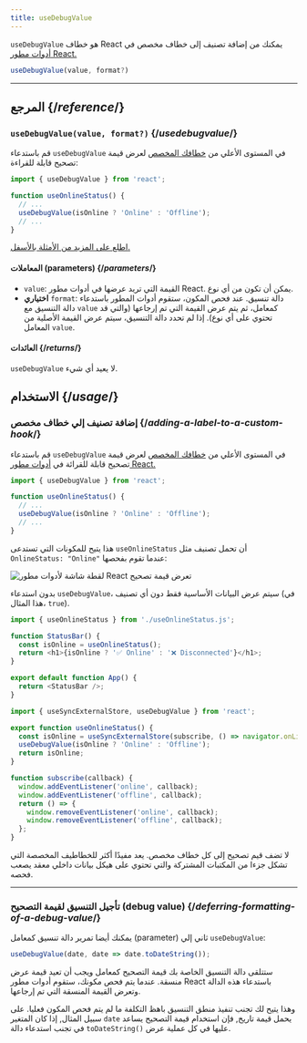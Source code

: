 ```yaml
---
title: useDebugValue
---
```


<Intro>

`useDebugValue` هو خطاف React يمكنك من إضافة تصنيف إلى خطاف مخصص في [أدوات مطور React.](/learn/react-developer-tools)

```js
useDebugValue(value, format?)
```

</Intro>

<InlineToc />

---

## المرجع {/*reference*/}

### `useDebugValue(value, format?)` {/*usedebugvalue*/}

قم باستدعاء `useDebugValue` في المستوى الأعلي من [خطافك المخصص](/learn/reusing-logic-with-custom-hooks) لعرض قيمة تصحيح قابلة للقراءة:

```js
import { useDebugValue } from 'react';

function useOnlineStatus() {
  // ...
  useDebugValue(isOnline ? 'Online' : 'Offline');
  // ...
}
```

[اطلع على المزيد من الأمثلة بالأسفل.](#usage)

#### المعاملات (parameters) {/*parameters*/}

* `value`: القيمة التي تريد عرضها في أدوات مطور React. يمكن أن تكون من أي نوع.
* **اختياري** `format`: دالة تنسيق. عند فحص المكون، ستقوم أدوات المطور باستدعاء دالة التنسيق مع `value` كمعامل، ثم يتم عرض القيمة التي تم إرجاعها (والتي قد تحتوي على أي نوع). إذا لم تحدد دالة التنسيق، سيتم عرض القيمة الأصلية من المعامل `value`.

#### العائدات {/*returns*/}

`useDebugValue` لا يعيد أي شيء.

## الاستخدام {/*usage*/}

### إضافة تصنيف إلي خطاف مخصص {/*adding-a-label-to-a-custom-hook*/}

قم باستدعاء `useDebugValue` في المستوى الأعلي من [خطافك المخصص](/learn/reusing-logic-with-custom-hooks) لعرض <CodeStep step={1}>قيمة تصحيح</CodeStep> قابلة للقرائة في [أدوات مطور React.](/learn/react-developer-tools)

```js [[1, 5, "isOnline ? 'Online' : 'Offline'"]]
import { useDebugValue } from 'react';

function useOnlineStatus() {
  // ...
  useDebugValue(isOnline ? 'Online' : 'Offline');
  // ...
}
```

هذا يتيح للمكونات التي تستدعى `useOnlineStatus` أن تحمل تصنيف مثل `OnlineStatus: "Online"` عندما تقوم بفحصها:

![لقطة شاشة لأدوات مطور React تعرض قيمة تصحيح](/images/docs/react-devtools-usedebugvalue.png)

بدون استدعاء `useDebugValue`، سيتم عرض البيانات الأساسية فقط دون أي تصنيف (في هذا المثال، `true`).

<Sandpack>

```js
import { useOnlineStatus } from './useOnlineStatus.js';

function StatusBar() {
  const isOnline = useOnlineStatus();
  return <h1>{isOnline ? '✅ Online' : '❌ Disconnected'}</h1>;
}

export default function App() {
  return <StatusBar />;
}
```

```js useOnlineStatus.js active
import { useSyncExternalStore, useDebugValue } from 'react';

export function useOnlineStatus() {
  const isOnline = useSyncExternalStore(subscribe, () => navigator.onLine, () => true);
  useDebugValue(isOnline ? 'Online' : 'Offline');
  return isOnline;
}

function subscribe(callback) {
  window.addEventListener('online', callback);
  window.addEventListener('offline', callback);
  return () => {
    window.removeEventListener('online', callback);
    window.removeEventListener('offline', callback);
  };
}
```

</Sandpack>

<Note>

لا تضف قيم تصحيح إلى كل خطاف مخصص. يعد مفيدًا أكثر للخطاطيف المخصصة التي تشكل جزءا من المكتبات المشتركة والتي تحتوي على هيكل بيانات داخلي معقد يصعب فحصه.

</Note>

---

### تأجيل التنسيق لقيمة التصحيح (debug value) {/*deferring-formatting-of-a-debug-value*/}

يمكنك أيضا تمرير دالة تنسيق كمعامل (parameter) ثاني إلي `useDebugValue`:

```js [[1, 1, "date", 18], [2, 1, "date.toDateString()"]]
useDebugValue(date, date => date.toDateString());
```

ستتلقى دالة التنسيق الخاصة بك <CodeStep step={1}>قيمة التصحيح</CodeStep> كمعامل ويجب أن تعيد <CodeStep step={2}>قيمة عرض منسقة</CodeStep>. عندما يتم فحص مكونك، ستقوم أدوات مطور React باستدعاء هذه الدالة وتعرض القيمة المنسقة التي تم إرجاعها.

وهذا يتيح لك تجنب تنفيذ منطق التنسيق باهظ التكلفة ما لم يتم فحص المكون فعليا. على سبيل المثال, إذا كان المتغير `date` يحمل قيمة تاريخ, فإن استخدام قيمة التصحيح يساعد في تجنب استدعاء دالة `toDateString()` عليها في كل عملية عرض.
